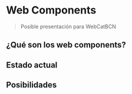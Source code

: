# Web Components


> Posible presentación para WebCatBCN

## ¿Qué son los web components?

## Estado actual

## Posibilidades
